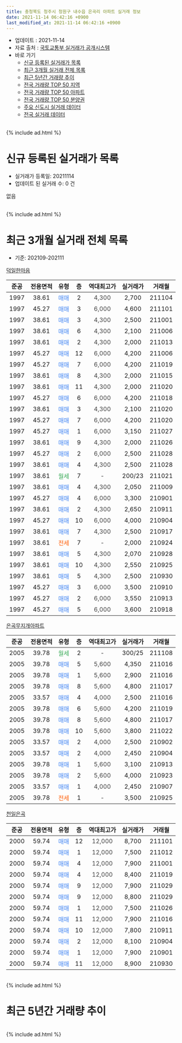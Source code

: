```yaml
---
title: 충청북도 청주시 청원구 내수읍 은곡리 아파트 실거래 정보
date: 2021-11-14 06:42:16 +0900
last_modified_at: 2021-11-14 06:42:16 +0900
---
```


* 업데이트 : 2021-11-14
* 자료 출처 : [국토교통부 실거래가 공개시스템](http://rt.molit.go.kr)
* 바로 가기
    * [신규 등록된 실거래가 목록](#신규-등록된-실거래가-목록)
    * [최근 3개월 실거래 전체 목록](#최근-3개월-실거래-전체-목록)
    * [최근 5년간 거래량 추이](#최근-5년간-거래량-추이)
    * [전국 거래량 TOP 50 지역](https://inasie.github.io/apt-trade-info/최근-3개월-전국에서-가장-거래가-많이-발생한-지역)
    * [전국 거래량 TOP 50 아파트](https://inasie.github.io/apt-trade-info/최근-3개월-전국에서-가장-거래가-많이-발생한-아파트)
    * [전국 거래량 TOP 50 분양권](https://inasie.github.io/apt-trade-info/최근-3개월-전국에서-가장-거래가-많이-발생한-분양권)
    * [주요 신도시 실거래 데이터](https://inasie.github.io/apt-trade-info/주요-신도시)
    * [전국 실거래 데이터](https://inasie.github.io/apt-trade-info/전국)
<br>
{% include ad.html %}
<br>

# 신규 등록된 실거래가 목록
* 실거래가 등록일: 20211114
* 업데이트 된 실거래 수: 0 건

없음

<br>
{% include ad.html %}
<br>

# 최근 3개월 실거래 전체 목록
* 기준: 202109-202111


[덕일한마음](https://search.naver.com/search.naver?query=%EC%B6%A9%EC%B2%AD%EB%B6%81%EB%8F%84+%EC%B2%AD%EC%A3%BC%EC%8B%9C+%EC%B2%AD%EC%9B%90%EA%B5%AC+%EB%82%B4%EC%88%98%EC%9D%8D+%EC%9D%80%EA%B3%A1%EB%A6%AC+%EB%8D%95%EC%9D%BC%ED%95%9C%EB%A7%88%EC%9D%8C)

|준공|전용면적|유형|층|역대최고가|실거래가|거래월|
|:---:|:---:|:---:|:---:|:---:|:---:|:---:|
|1997|38.61|<span style="color:#4285f3">매매</span>|2|<span style="color:#444444">4,300</span>|2,700|211104|
|1997|45.27|<span style="color:#4285f3">매매</span>|3|<span style="color:#444444">6,000</span>|4,600|211101|
|1997|38.61|<span style="color:#4285f3">매매</span>|3|<span style="color:#444444">4,300</span>|2,500|211001|
|1997|38.61|<span style="color:#4285f3">매매</span>|6|<span style="color:#444444">4,300</span>|2,100|211006|
|1997|38.61|<span style="color:#4285f3">매매</span>|2|<span style="color:#444444">4,300</span>|2,000|211013|
|1997|45.27|<span style="color:#4285f3">매매</span>|12|<span style="color:#444444">6,000</span>|4,200|211006|
|1997|45.27|<span style="color:#4285f3">매매</span>|7|<span style="color:#444444">6,000</span>|4,200|211019|
|1997|38.61|<span style="color:#4285f3">매매</span>|8|<span style="color:#444444">4,300</span>|2,000|211015|
|1997|38.61|<span style="color:#4285f3">매매</span>|11|<span style="color:#444444">4,300</span>|2,000|211020|
|1997|45.27|<span style="color:#4285f3">매매</span>|6|<span style="color:#444444">6,000</span>|4,200|211018|
|1997|38.61|<span style="color:#4285f3">매매</span>|3|<span style="color:#444444">4,300</span>|2,100|211020|
|1997|45.27|<span style="color:#4285f3">매매</span>|7|<span style="color:#444444">6,000</span>|4,200|211020|
|1997|45.27|<span style="color:#4285f3">매매</span>|1|<span style="color:#444444">6,000</span>|3,150|211027|
|1997|38.61|<span style="color:#4285f3">매매</span>|9|<span style="color:#444444">4,300</span>|2,000|211026|
|1997|45.27|<span style="color:#4285f3">매매</span>|2|<span style="color:#444444">6,000</span>|2,500|211028|
|1997|38.61|<span style="color:#4285f3">매매</span>|4|<span style="color:#444444">4,300</span>|2,500|211028|
|1997|38.61|<span style="color:#34a853">월세</span>|7|<span style="color:#444444">-</span>|200/23|211021|
|1997|38.61|<span style="color:#4285f3">매매</span>|4|<span style="color:#444444">4,300</span>|2,050|211009|
|1997|45.27|<span style="color:#4285f3">매매</span>|4|<span style="color:#444444">6,000</span>|3,300|210901|
|1997|38.61|<span style="color:#4285f3">매매</span>|2|<span style="color:#444444">4,300</span>|2,650|210911|
|1997|45.27|<span style="color:#4285f3">매매</span>|10|<span style="color:#444444">6,000</span>|4,000|210904|
|1997|38.61|<span style="color:#4285f3">매매</span>|7|<span style="color:#444444">4,300</span>|2,500|210917|
|1997|38.61|<span style="color:#ff5a00">전세</span>|7|<span style="color:#444444">-</span>|2,000|210924|
|1997|38.61|<span style="color:#4285f3">매매</span>|5|<span style="color:#444444">4,300</span>|2,070|210928|
|1997|38.61|<span style="color:#4285f3">매매</span>|10|<span style="color:#444444">4,300</span>|2,550|210925|
|1997|38.61|<span style="color:#4285f3">매매</span>|5|<span style="color:#444444">4,300</span>|2,500|210930|
|1997|45.27|<span style="color:#4285f3">매매</span>|3|<span style="color:#444444">6,000</span>|3,500|210910|
|1997|45.27|<span style="color:#4285f3">매매</span>|2|<span style="color:#444444">6,000</span>|3,550|210913|
|1997|45.27|<span style="color:#4285f3">매매</span>|5|<span style="color:#444444">6,000</span>|3,600|210918|

[은곡무지개아파트](https://search.naver.com/search.naver?query=%EC%B6%A9%EC%B2%AD%EB%B6%81%EB%8F%84+%EC%B2%AD%EC%A3%BC%EC%8B%9C+%EC%B2%AD%EC%9B%90%EA%B5%AC+%EB%82%B4%EC%88%98%EC%9D%8D+%EC%9D%80%EA%B3%A1%EB%A6%AC+%EC%9D%80%EA%B3%A1%EB%AC%B4%EC%A7%80%EA%B0%9C%EC%95%84%ED%8C%8C%ED%8A%B8)

|준공|전용면적|유형|층|역대최고가|실거래가|거래월|
|:---:|:---:|:---:|:---:|:---:|:---:|:---:|
|2005|39.78|<span style="color:#34a853">월세</span>|2|<span style="color:#444444">-</span>|300/25|211108|
|2005|39.78|<span style="color:#4285f3">매매</span>|5|<span style="color:#444444">5,600</span>|4,350|211016|
|2005|39.78|<span style="color:#4285f3">매매</span>|1|<span style="color:#444444">5,600</span>|2,900|211016|
|2005|39.78|<span style="color:#4285f3">매매</span>|8|<span style="color:#444444">5,600</span>|4,800|211017|
|2005|33.57|<span style="color:#4285f3">매매</span>|4|<span style="color:#444444">4,000</span>|2,500|211016|
|2005|39.78|<span style="color:#4285f3">매매</span>|6|<span style="color:#444444">5,600</span>|4,200|211019|
|2005|39.78|<span style="color:#4285f3">매매</span>|8|<span style="color:#444444">5,600</span>|4,800|211017|
|2005|39.78|<span style="color:#4285f3">매매</span>|10|<span style="color:#444444">5,600</span>|3,800|211022|
|2005|33.57|<span style="color:#4285f3">매매</span>|2|<span style="color:#444444">4,000</span>|2,500|210902|
|2005|33.57|<span style="color:#4285f3">매매</span>|2|<span style="color:#444444">4,000</span>|2,450|210904|
|2005|39.78|<span style="color:#4285f3">매매</span>|1|<span style="color:#444444">5,600</span>|3,100|210913|
|2005|39.78|<span style="color:#4285f3">매매</span>|2|<span style="color:#444444">5,600</span>|4,000|210923|
|2005|33.57|<span style="color:#4285f3">매매</span>|1|<span style="color:#444444">4,000</span>|2,450|210907|
|2005|39.78|<span style="color:#ff5a00">전세</span>|1|<span style="color:#444444">-</span>|3,500|210925|


<script async src="//pagead2.googlesyndication.com/pagead/js/adsbygoogle.js"></script>
<!-- 기본 -->
<ins class="adsbygoogle"
     style="display:block"
     data-ad-client="ca-pub-2446590836940007"
     data-ad-slot="1659523306"
     data-ad-format="auto"
     data-full-width-responsive="true"></ins>
<script>
(adsbygoogle = window.adsbygoogle || []).push({});
</script>


[천일은곡](https://search.naver.com/search.naver?query=%EC%B6%A9%EC%B2%AD%EB%B6%81%EB%8F%84+%EC%B2%AD%EC%A3%BC%EC%8B%9C+%EC%B2%AD%EC%9B%90%EA%B5%AC+%EB%82%B4%EC%88%98%EC%9D%8D+%EC%9D%80%EA%B3%A1%EB%A6%AC+%EC%B2%9C%EC%9D%BC%EC%9D%80%EA%B3%A1)

|준공|전용면적|유형|층|역대최고가|실거래가|거래월|
|:---:|:---:|:---:|:---:|:---:|:---:|:---:|
|2000|59.74|<span style="color:#4285f3">매매</span>|12|<span style="color:#444444">12,000</span>|8,700|211101|
|2000|59.74|<span style="color:#4285f3">매매</span>|1|<span style="color:#444444">12,000</span>|7,500|211012|
|2000|59.74|<span style="color:#4285f3">매매</span>|4|<span style="color:#444444">12,000</span>|7,900|211001|
|2000|59.74|<span style="color:#4285f3">매매</span>|4|<span style="color:#444444">12,000</span>|8,400|211019|
|2000|59.74|<span style="color:#4285f3">매매</span>|9|<span style="color:#444444">12,000</span>|7,900|211029|
|2000|59.74|<span style="color:#4285f3">매매</span>|9|<span style="color:#444444">12,000</span>|8,800|211029|
|2000|59.74|<span style="color:#4285f3">매매</span>|1|<span style="color:#444444">12,000</span>|7,500|211026|
|2000|59.74|<span style="color:#4285f3">매매</span>|11|<span style="color:#444444">12,000</span>|7,900|211016|
|2000|59.74|<span style="color:#4285f3">매매</span>|10|<span style="color:#444444">12,000</span>|7,800|210911|
|2000|59.74|<span style="color:#4285f3">매매</span>|2|<span style="color:#444444">12,000</span>|8,100|210904|
|2000|59.74|<span style="color:#4285f3">매매</span>|1|<span style="color:#444444">12,000</span>|7,900|210901|
|2000|59.74|<span style="color:#4285f3">매매</span>|11|<span style="color:#444444">12,000</span>|8,900|210930|


<br>
{% include ad.html %}
<br>

# 최근 5년간 거래량 추이


<div style="width:100%;">
    <canvas id="deal_progress" height="200"></canvas>
</div>

<script>
new Chart(document.getElementById("deal_progress"), {
    type: 'line',
    data: {
        labels: ['201611','201612','201701','201702','201703','201704','201705','201706','201707','201708','201709','201710','201711','201712','201801','201802','201803','201804','201805','201806','201807','201808','201809','201810','201811','201812','201901','201902','201903','201904','201905','201906','201907','201908','201909','201910','201911','201912','202001','202002','202003','202004','202005','202006','202007','202008','202009','202010','202011','202012','202101','202102','202103','202104','202105','202106','202107','202108','202109','202110','202111'],
        datasets: [{
            label: '매매',
            pointRadius: 1,
            data: [8, 4, 7, 11, 11, 9, 13, 12, 10, 18, 11, 9, 13, 7, 5, 12, 20, 11, 8, 9, 9, 9, 6, 6, 11, 5, 9, 11, 8, 7, 8, 9, 5, 5, 8, 15, 14, 12, 8, 10, 12, 12, 12, 18, 10, 7, 10, 9, 10, 24, 17, 16, 24, 39, 35, 17, 23, 12, 19, 29, 3],
            borderColor: "rgba(255, 201, 14, 1)",
            backgroundColor: "rgba(255, 201, 14, 0.5)",
            fill: false,
            lineTension: 0
        },{
            label: '전월세',
            pointRadius: 1,
            data: [8, 6, 3, 7, 3, 6, 4, 7, 13, 13, 7, 13, 15, 7, 12, 4, 14, 9, 10, 5, 8, 5, 0, 5, 10, 5, 6, 8, 11, 6, 3, 3, 4, 3, 10, 9, 1, 5, 2, 8, 6, 8, 7, 6, 6, 1, 8, 6, 7, 3, 7, 8, 5, 8, 2, 1, 4, 8, 2, 1, 1],
            borderColor: "rgba(0, 141, 185, 1)",
            backgroundColor: "rgba(0, 141, 185, 0.5)",
            fill: false,
            lineTension: 0
        }
        ]
    },
    options: {
        responsive: true,
        title: {
            display: false
        },
        tooltips: {
            mode: 'index',
            intersect: false
        },
        hover: {
            mode: 'nearest',
            intersect: true
        },
        scales: {
            xAxes: [{
                display: true,
                scaleLabel: {
                    display: true,
                    labelString: '년/월'
                }
            }],
            yAxes: [{
                display: true,
                ticks: {
                    suggestedMin: 0,
                },
                scaleLabel: {
                    display: true,
                    labelString: '실거래 수'
                }
            }]
        }
    }
});

</script>


<br>
{% include ad.html %}
<br>

